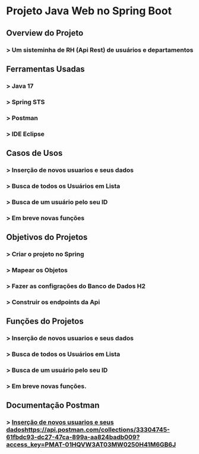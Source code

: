 # Projeto Java Web no Spring Boot

## Overview do Projeto
### > Um sisteminha de RH (Api Rest) de usuários e departamentos

## Ferramentas Usadas 
### > Java 17
### > Spring STS
### > Postman
### > IDE Eclipse

## Casos de Usos
### > Inserção de novos usuarios e seus dados
### > Busca de todos os Usuários em Lista
### > Busca de um usuário pelo seu ID
### > Em breve novas funções

## Objetivos do Projetos
### > Criar o projeto no Spring
### > Mapear os Objetos
### > Fazer as configrações do Banco de Dados H2
### > Construir os endpoints da Api

## Funções do Projetos
### > Inserção de novos usuarios e seus dados
### > Busca de todos os Usuários em Lista
### > Busca de um usuário pelo seu ID
### > Em breve novas funções.

## Documentação Postman
### > [Inserção de novos usuarios e seus dados](https://api.postman.com/collections/33304745-61fbdc93-dc27-47ca-899a-aa824badb009?access_key=PMAT-01HQVW3AT03MW0250H41M6GB6J)https://api.postman.com/collections/33304745-61fbdc93-dc27-47ca-899a-aa824badb009?access_key=PMAT-01HQVW3AT03MW0250H41M6GB6J


